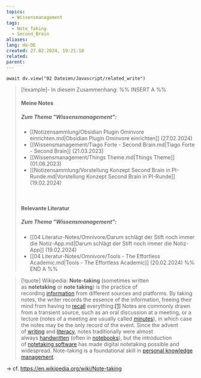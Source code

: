 ```yaml
---
topics:
  - Wissensmanagement
tags:
  - Note_Taking
  - Second_Brain
aliases: 
lang: de-DE
created: 27.02.2024, 19:21:18
related: 
parent:
---
```


```dataviewjs
await dv.view("02 Dateien/Javascript/related_write")
```
> [!example]- In diesem Zusammenhang:
> %% INSERT A %%
> #### Meine Notes
> ##### Zum Thema "Wissensmanagement":
> - [[Notizensammlung/Obsidian Plugin Ominvore einrichten.md|Obsidian Plugin Ominvore einrichten]] (27.02.2024)
> - [[Wissensmanagement/Tiago Forte - Second Brain.md|Tiago Forte - Second Brain]] (21.03.2023)
> - [[Wissensmanagement/Things Theme.md|Things Theme]] (01.06.2023)
> - [[Notizensammlung/Vorstellung Konzept Second Brain in PI-Runde.md|Vorstellung Konzept Second Brain in PI-Runde]] (19.02.2024)
> 
> &nbsp;
> #### Relevante Literatur
> ##### Zum Thema "Wissensmanagement":
> - [[04 Literatur-Notes/Omnivore/Darum schlägt der Stift noch immer die Notiz-App.md|Darum schlägt der Stift noch immer die Notiz-App]] (19.02.2024)
> - [[04 Literatur-Notes/Omnivore/Tools - The Effortless Academic.md|Tools - The Effortless Academic]] (20.02.2024)
> %% END A %%

> [!quote] Wikipedia:
>  **Note-taking** (sometimes written as **notetaking** or **note taking**) is the practice of recording [information](https://en.wikipedia.org/wiki/Information "Information") from different sources and platforms. By taking notes, the writer records the essence of the information, freeing their mind from having to [recall](https://en.wikipedia.org/wiki/Recall_(memory) "Recall (memory)") everything.[[1]](https://en.wikipedia.org/wiki/Note-taking#cite_note-Dror-1) Notes are commonly drawn from a transient source, such as an oral discussion at a meeting, or a lecture (notes of a meeting are usually called [minutes](https://en.wikipedia.org/wiki/Minutes "Minutes")), in which case the notes may be the only record of the event. Since the advent of [writing](https://en.wikipedia.org/wiki/Writing "Writing") and [literacy](https://en.wikipedia.org/wiki/Literacy "Literacy"), notes traditionally were almost always [handwritten](https://en.wikipedia.org/wiki/Handwriting "Handwriting") (often in [notebooks](https://en.wikipedia.org/wiki/Notebook "Notebook")), but the introduction of [notetaking software](https://en.wikipedia.org/wiki/Comparison_of_note-taking_software "Comparison of note-taking software") has made digital notetaking possible and widespread. Note-taking is a foundational skill in [personal knowledge management](https://en.wikipedia.org/wiki/Personal_knowledge_management "Personal knowledge management").


→ cf. https://en.wikipedia.org/wiki/Note-taking